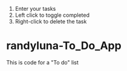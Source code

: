 1) Enter your tasks
2) Left click to toggle completed
3) Right-click to delete the task
# randyluna-To_Do_App
This is code for a "To do" list
